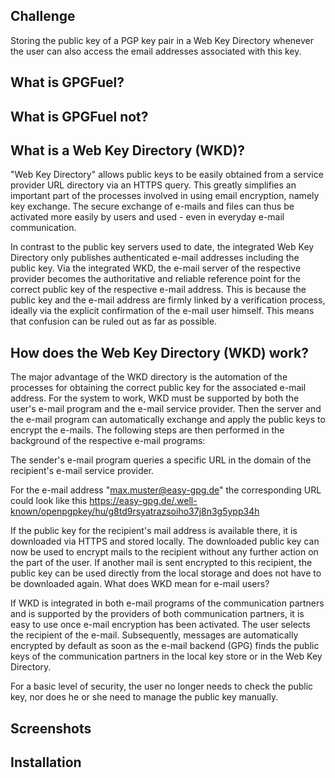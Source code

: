 ## Challenge

Storing the public key of a PGP key pair in a Web Key Directory whenever the user can also access the email addresses associated with this key.


## What is GPGFuel?

## What is GPGFuel not?


## What is a Web Key Directory (WKD)?

"Web Key Directory" allows public keys to be easily obtained from a service provider URL directory via an HTTPS query. This greatly simplifies an important part of the processes involved in using email encryption, namely key exchange. The secure exchange of e-mails and files can thus be activated more easily by users and used - even in everyday e-mail communication.

In contrast to the public key servers used to date, the integrated Web Key Directory only publishes authenticated e-mail addresses including the public key. Via the integrated WKD, the e-mail server of the respective provider becomes the authoritative and reliable reference point for the correct public key of the respective e-mail address. This is because the public key and the e-mail address are firmly linked by a verification process, ideally via the explicit confirmation of the e-mail user himself. This means that confusion can be ruled out as far as possible.

## How does the Web Key Directory (WKD) work?

The major advantage of the WKD directory is the automation of the processes for obtaining the correct public key for the associated e-mail address. For the system to work, WKD must be supported by both the user's e-mail program and the e-mail service provider. Then the server and the e-mail program can automatically exchange and apply the public keys to encrypt the e-mails. The following steps are then performed in the background of the respective e-mail programs:

The sender's e-mail program queries a specific URL in the domain of the recipient's e-mail service provider.

For the e-mail address "max.muster@easy-gpg.de"
the corresponding URL could look like this
https://easy-gpg.de/.well-known/openpgpkey/hu/g8td9rsyatrazsoiho37j8n3g5ypp34h
 
If the public key for the recipient's mail address is available there, it is downloaded via HTTPS and stored locally.
The downloaded public key can now be used to encrypt mails to the recipient without any further action on the part of the user.
If another mail is sent encrypted to this recipient, the public key can be used directly from the local storage and does not have to be downloaded again.
What does WKD mean for e-mail users?

If WKD is integrated in both e-mail programs of the communication partners and is supported by the providers of both communication partners, it is easy to use once e-mail encryption has been activated. The user selects the recipient of the e-mail. Subsequently, messages are automatically encrypted by default as soon as the e-mail backend (GPG) finds the public keys of the communication partners in the local key store or in the Web Key Directory.

For a basic level of security, the user no longer needs to check the public key, nor does he or she need to manage the public key manually.

## Screenshots

## Installation

